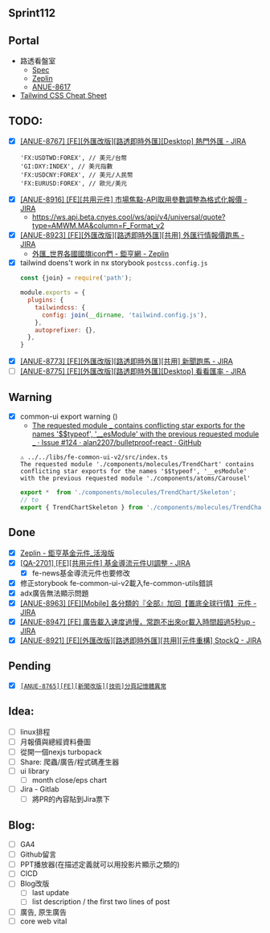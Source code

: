 ## Sprint112

## Portal
 * 路透看盤室
	* [Spec](https://cnyesrd.atlassian.net/wiki/spaces/PS/pages/2175926273)
	 * [Zeplin](https://app.zeplin.io/project/576287bda89e8aa7045cfba5/screen/6535e544b517d3229444d5c5)
	 * [ANUE-8617](https://cnyesrd.atlassian.net/browse/ANUE-8617)
* [Tailwind CSS Cheat Sheet](https://nerdcave.com/tailwind-cheat-sheet)

## TODO:
* [x] [[ANUE-8767] [FE][外匯改版][路透即時外匯][Desktop] 熱門外匯 - JIRA](https://cnyesrd.atlassian.net/browse/ANUE-8767)
	```
	'FX:USDTWD:FOREX', // 美元/台幣
	'GI:DXY:INDEX', // 美元指數
	'FX:USDCNY:FOREX', // 美元/人民幣
	'FX:EURUSD:FOREX', // 歐元/美元
	```
* [x] [[ANUE-8916] [FE][共用元件] 市場焦點-API取用參數調整為格式化報價 - JIRA](https://cnyesrd.atlassian.net/browse/ANUE-8916)
	* https://ws.api.beta.cnyes.cool/ws/api/v4/universal/quote?type=AMWM.MA&column=F_Format_v2
* [x] [[ANUE-8923] [FE][外匯改版][路透即時外匯][共用] 外匯行情報價跑馬 - JIRA](https://cnyesrd.atlassian.net/browse/ANUE-8923)
	* [外匯_世界各國國旗icon們 - 鉅亨網 - Zeplin](https://app.zeplin.io/project/576287bda89e8aa7045cfba5/screen/62c6aa079902be1b19bd67b3)
* [x] tailwind doens't work in nx storybook
	`postcss.config.js`
	```js
	const {join} = require('path');
	
	module.exports = {
	  plugins: {
	    tailwindcss: {
	      config: join(__dirname, 'tailwind.config.js'),
	    },
	    autoprefixer: {},
	  },
	}
	```
* [x] [[ANUE-8773] [FE][外匯改版][路透即時外匯][共用] 新聞跑馬 - JIRA](https://cnyesrd.atlassian.net/browse/ANUE-8773)
* [ ] [[ANUE-8775] [FE][外匯改版][路透即時外匯][Desktop] 看看匯率 - JIRA](https://cnyesrd.atlassian.net/browse/ANUE-8775)

## Warning
* [x] common-ui export warning ()
	* [The requested module _ contains conflicting star exports for the names '$$typeof', '__esModule' with the previous requested module _ · Issue #124 · alan2207/bulletproof-react · GitHub](https://github.com/alan2207/bulletproof-react/issues/124)
	```
	⚠ ../../libs/fe-common-ui-v2/src/index.ts
	The requested module './components/molecules/TrendChart' contains conflicting star exports for the names '$$typeof', '__esModule' with the previous requested module './components/atoms/Carousel'
	```
	```ts
	export *  from './components/molecules/TrendChart/Skeleton';
	// to
	export { TrendChartSkeleton } from './components/molecules/TrendChart/Skeleton';
	```

## Done
* [x] [Zeplin - 鉅亨基金元件_活潑版 ](https://app.zeplin.io/project/576287bda89e8aa7045cfba5/screen/64f93e29022b843c0eaf0613)
* [x] [[QA-2701] [FE][共用元件] 基金導流元件UI調整 - JIRA](https://cnyesrd.atlassian.net/browse/QA-2701)
	* [x] fe-news基金導流元件也要修改
* [x] 修正storybook fe-common-ui-v2載入fe-common-utils錯誤
* [x] adx廣告無法顯示問題
* [x] [[ANUE-8963] [FE][Mobile] 各分類的『全部』加回【置底全球行情】元件 - JIRA](https://cnyesrd.atlassian.net/browse/ANUE-8963)
* [x] [[ANUE-8947] [FE] 廣告載入速度過慢，常跑不出來or載入時間超過5秒up - JIRA](https://cnyesrd.atlassian.net/browse/ANUE-8947)
* [x] [[ANUE-8921] [FE][外匯改版][路透即時外匯][共用][元件重構] StockQ - JIRA](https://cnyesrd.atlassian.net/browse/ANUE-8921)

## Pending
* [x] [`[ANUE-8765][FE][新聞改版][技術]分頁記憶體異常`](https://cnyesrd.atlassian.net/browse/ANUE-8765)

## Idea:
* [ ] linux排程
* [ ] 月報價與總經資料疊圖
* [ ] 從開一個nexjs turbopack
* [ ] Share: 爬蟲/廣告/程式碼產生器
* [ ] ui library
	* [ ] month close/eps chart
* [ ] Jira - Gitlab
	* [ ] 將PR的內容貼到Jira票下
## Blog: 
* [ ] GA4
* [ ] Github留言
* [ ] PPT播放器(在描述定義就可以用投影片顯示之類的)
* [ ] CICD
* [ ] Blog改版
	* [ ] last update
	* [ ] list description / the first two lines of post
* [ ] 廣告, 原生廣告
* [ ] core web vital
